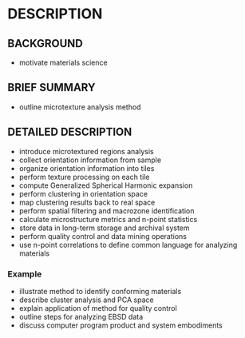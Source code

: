# DESCRIPTION

## BACKGROUND

- motivate materials science

## BRIEF SUMMARY

- outline microtexture analysis method

## DETAILED DESCRIPTION

- introduce microtextured regions analysis
- collect orientation information from sample
- organize orientation information into tiles
- perform texture processing on each tile
- compute Generalized Spherical Harmonic expansion
- perform clustering in orientation space
- map clustering results back to real space
- perform spatial filtering and macrozone identification
- calculate microstructure metrics and n-point statistics
- store data in long-term storage and archival system
- perform quality control and data mining operations
- use n-point correlations to define common language for analyzing materials

### Example

- illustrate method to identify conforming materials
- describe cluster analysis and PCA space
- explain application of method for quality control
- outline steps for analyzing EBSD data
- discuss computer program product and system embodiments

